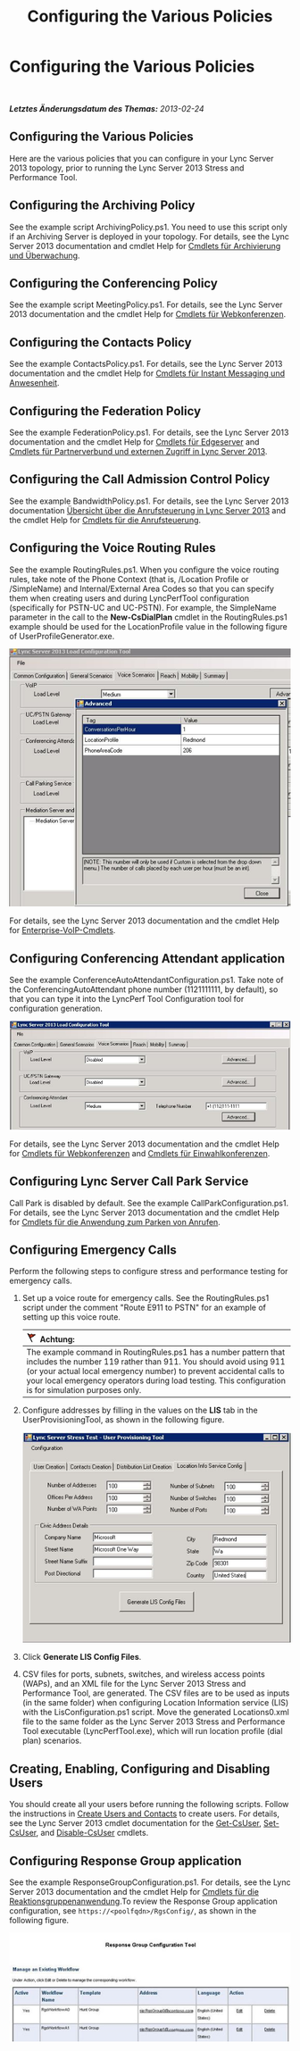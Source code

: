 ﻿---
title: Configuring the Various Policies
TOCTitle: Configuring the Various Policies
ms:assetid: e3b3cbda-7c17-470b-acb0-82fdcc473184
ms:mtpsurl: https://technet.microsoft.com/de-de/library/JJ945610(v=OCS.15)
ms:contentKeyID: 52056037
ms.date: 09/13/2014
mtps_version: v=OCS.15
ms.translationtype: HT
---

# Configuring the Various Policies

 

_**Letztes Änderungsdatum des Themas:** 2013-02-24_

## Configuring the Various Policies

Here are the various policies that you can configure in your Lync Server 2013 topology, prior to running the Lync Server 2013 Stress and Performance Tool.

## Configuring the Archiving Policy

See the example script ArchivingPolicy.ps1. You need to use this script only if an Archiving Server is deployed in your topology. For details, see the Lync Server 2013 documentation and cmdlet Help for [Cmdlets für Archivierung und Überwachung](https://technet.microsoft.com/de-de/library/gg415629\(v=ocs.15\)).

## Configuring the Conferencing Policy

See the example script MeetingPolicy.ps1. For details, see the Lync Server 2013 documentation and the cmdlet Help for [Cmdlets für Webkonferenzen](https://technet.microsoft.com/de-de/library/gg415675\(v=ocs.15\)).

## Configuring the Contacts Policy

See the example ContactsPolicy.ps1. For details, see the Lync Server 2013 documentation and the cmdlet Help for [Cmdlets für Instant Messaging und Anwesenheit](https://technet.microsoft.com/de-de/library/gg398611\(v=ocs.15\)).

## Configuring the Federation Policy

See the example FederationPolicy.ps1. For details, see the Lync Server 2013 documentation and the cmdlet Help for [Cmdlets für Edgeserver](https://technet.microsoft.com/de-de/library/gg415635\(v=ocs.15\)) and [Cmdlets für Partnerverbund und externen Zugriff in Lync Server 2013](https://technet.microsoft.com/de-de/library/gg415651\(v=ocs.15\)).

## Configuring the Call Admission Control Policy

See the example BandwidthPolicy.ps1. For details, see the Lync Server 2013 documentation [Übersicht über die Anrufsteuerung in Lync Server 2013](https://technet.microsoft.com/de-de/library/gg398529\(v=ocs.15\)) and the cmdlet Help for [Cmdlets für die Anrufsteuerung](https://technet.microsoft.com/de-de/library/gg415676\(v=ocs.15\)).

## Configuring the Voice Routing Rules

See the example RoutingRules.ps1. When you configure the voice routing rules, take note of the Phone Context (that is, /Location Profile or /SimpleName) and Internal/External Area Codes so that you can specify them when creating users and during LyncPerfTool configuration (specifically for PSTN-UC and UC-PSTN). For example, the SimpleName parameter in the call to the **New-CsDialPlan** cmdlet in the RoutingRules.ps1 example should be used for the LocationProfile value in the following figure of UserProfileGenerator.exe.

![Beispielregel für VoIP-Routing](images/JJ945610.9f34d971-4ed0-4a4c-b101-086a91c4578c(OCS.15).jpg "Beispielregel für VoIP-Routing")

For details, see the Lync Server 2013 documentation and the cmdlet Help for [Enterprise-VoIP-Cmdlets](https://technet.microsoft.com/de-de/library/gg415658\(v=ocs.15\)).

## Configuring Conferencing Attendant application

See the example ConferenceAutoAttendantConfiguration.ps1. Take note of the ConferencingAutoAttendant phone number (1121111111, by default), so that you can type it into the LyncPerf Tool Configuration tool for configuration generation.

![Konfigurieren der Anwendung Konferenzzentrale](images/JJ945610.0618a22f-27a9-423a-9085-d2bf71e82db6(OCS.15).jpg "Konfigurieren der Anwendung Konferenzzentrale")

For details, see the Lync Server 2013 documentation and the cmdlet Help for [Cmdlets für Webkonferenzen](https://technet.microsoft.com/de-de/library/gg415675\(v=ocs.15\)) and [Cmdlets für Einwahlkonferenzen](https://technet.microsoft.com/de-de/library/gg415630\(v=ocs.15\)).

## Configuring Lync Server Call Park Service

Call Park is disabled by default. See the example CallParkConfiguration.ps1. For details, see the Lync Server 2013 documentation and the cmdlet Help for [Cmdlets für die Anwendung zum Parken von Anrufen](https://technet.microsoft.com/de-de/library/gg415639\(v=ocs.15\)).

## Configuring Emergency Calls

Perform the following steps to configure stress and performance testing for emergency calls.

1.  Set up a voice route for emergency calls. See the RoutingRules.ps1 script under the comment "Route E911 to PSTN" for an example of setting up this voice route.
    
    <table>
    <thead>
    <tr class="header">
    <th><img src="images/JJ945610.Caution(OCS.15).gif" title="Caution" alt="Caution" />Achtung:</th>
    </tr>
    </thead>
    <tbody>
    <tr class="odd">
    <td>The example command in RoutingRules.ps1 has a number pattern that includes the number 119 rather than 911. You should avoid using 911 (or your actual local emergency number) to prevent accidental calls to your local emergency operators during load testing. This configuration is for simulation purposes only.</td>
    </tr>
    </tbody>
    </table>


2.  Configure addresses by filling in the values on the **LIS** tab in the UserProvisioningTool, as shown in the following figure.
    
    ![Konfigurieren des Standortinformationsdiensts](images/JJ945610.8ac1faa1-e9f9-40d0-b8b7-b159f4f459f7(OCS.15).jpg "Konfigurieren des Standortinformationsdiensts")  

3.  Click **Generate LIS Config Files**.

4.  CSV files for ports, subnets, switches, and wireless access points (WAPs), and an XML file for the Lync Server 2013 Stress and Performance Tool, are generated. The CSV files are to be used as inputs (in the same folder) when configuring Location Information service (LIS) with the LisConfiguration.ps1 script. Move the generated Locations0.xml file to the same folder as the Lync Server 2013 Stress and Performance Tool executable (LyncPerfTool.exe), which will run location profile (dial plan) scenarios.

## Creating, Enabling, Configuring and Disabling Users

You should create all your users before running the following scripts. Follow the instructions in [Create Users and Contacts](create-users-and-contacts.md) to create users. For details, see the Lync Server 2013 cmdlet documentation for the [Get-CsUser](https://technet.microsoft.com/de-de/library/gg398125\(v=ocs.15\)), [Set-CsUser](https://technet.microsoft.com/de-de/library/gg398510\(v=ocs.15\)), and [Disable-CsUser](https://technet.microsoft.com/de-de/library/gg398747\(v=ocs.15\)) cmdlets.

## Configuring Response Group application

See the example ResponseGroupConfiguration.ps1. For details, see the Lync Server 2013 documentation and the cmdlet Help for [Cmdlets für die Reaktionsgruppenanwendung](https://technet.microsoft.com/de-de/library/gg415654\(v=ocs.15\)).To review the Response Group application configuration, see `https://<poolfqdn>/RgsConfig/`, as shown in the following figure.

![Das Reaktionsgruppen-Konfigurationstool](images/JJ945610.480a9440-2283-4533-98f8-86daaab4781c(OCS.15).jpg "Das Reaktionsgruppen-Konfigurationstool")

